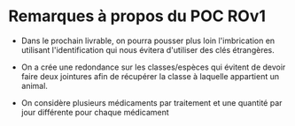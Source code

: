 Remarques à propos du POC ROv1
===

* Dans le prochain livrable, on pourra pousser plus loin l'imbrication en utilisant
l'identification qui nous évitera d'utiliser des clés étrangères.

* On a crée une redondance sur les classes/espèces qui évitent de devoir faire deux jointures afin
de récupérer la classe à laquelle appartient un animal.

* On considère plusieurs médicaments par traitement et une
quantité par jour différente pour chaque médicament